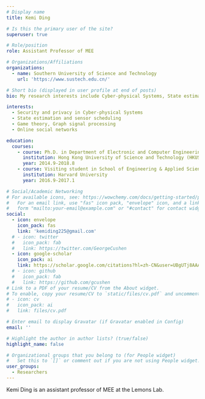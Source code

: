 ```yaml
---
# Display name
title: Kemi Ding

# Is this the primary user of the site?
superuser: true

# Role/position
role: Assistant Professor of MEE

# Organizations/Affiliations
organizations:
  - name: Southern University of Science and Technology
    url: 'https://www.sustech.edu.cn/'

# Short bio (displayed in user profile at end of posts)
bio: My research interests include Cyber-physical Systems, State estimation and Game theory.

interests:
  - Security and privacy in Cyber-physical Systems
  - State estimation and sensor scheduling
  - Game theory, Graph signal processing
  - Online social networks

education:
  courses:
    - course: Ph.D. in Department of Electronic and Computer Engineering
      institution: Hong Kong University of Science and Technology (HKUST)
      year: 2014.9-2018.8
    - course: Visiting student in School of Engineering & Applied Sciences (SEAS)
      institution: Harvard University
      year: 2016.9-2017.1

# Social/Academic Networking
# For available icons, see: https://wowchemy.com/docs/getting-started/page-builder/#icons
#   For an email link, use "fas" icon pack, "envelope" icon, and a link in the
#   form "mailto:your-email@example.com" or "#contact" for contact widget.
social:
  - icon: envelope
    icon_pack: fas
    link: 'kemiding225@gmail.com'
  # - icon: twitter
  #   icon_pack: fab
  #   link: https://twitter.com/GeorgeCushen
  - icon: google-scholar
    icon_pack: ai
    link: https://scholar.google.com/citations?hl=zh-CN&user=UBgUTj8AAAAJ
  # - icon: github
  #   icon_pack: fab
  #   link: https://github.com/gcushen
# Link to a PDF of your resume/CV from the About widget.
# To enable, copy your resume/CV to `static/files/cv.pdf` and uncomment the lines below.
# - icon: cv
#   icon_pack: ai
#   link: files/cv.pdf

# Enter email to display Gravatar (if Gravatar enabled in Config)
email: ''

# Highlight the author in author lists? (true/false)
highlight_name: false

# Organizational groups that you belong to (for People widget)
#   Set this to `[]` or comment out if you are not using People widget.
user_groups:
  - Researchers
---
```


Kemi Ding is an assistant professor of MEE at the Lemons Lab.